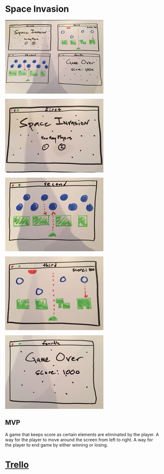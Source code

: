 # Space Invasion

![](assets/IMG_4288.JPG)

![](assets/IMG_4289.JPG)

![](/assets/IMG_4290.JPG)

![](/assets/IMG_4291.JPG)

![](/assets/IMG_4292.JPG)





## MVP
A game that keeps score as certain elements are eliminated by the player.
A way for the player to move around the screen from left to right.
A way for the player to end game by either winning or losing.

# [Trello](https://trello.com/b/FAOkPqPi/project-1-practice)
